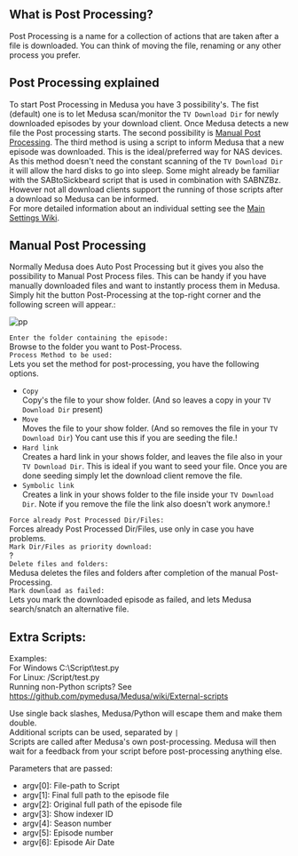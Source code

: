 ## What is Post Processing?

Post Processing is a name for a collection of actions that are taken after a file is downloaded. You can think of moving the file, renaming or any other process you prefer.  

## Post Processing explained

To start Post Processing in Medusa you have 3 possibility's. The fist (default) one is to let Medusa scan/monitor the `TV Download Dir` for newly downloaded episodes by your download client. Once Medusa detects a new file the Post processing starts. The second possibility is [Manual Post Processing](https://github.com/pymedusa/Medusa/wiki/Post-Processing#manual-post-processing). The third method is using a script to inform Medusa that a new episode was downloaded. This is the ideal/preferred way for NAS devices. As this method doesn't need the constant scanning of the `TV Download Dir` it will allow the hard disks to go into sleep. Some might already be familiar with the SABtoSickbeard script that is used in combination with SABNZBz. However not all download clients support the running of those scripts after a download so Medusa can be informed.  
For more detailed information about an individual setting see the [Main Settings Wiki](https://github.com/pymedusa/Medusa/wiki/Settings-explained#post-processing).


## Manual Post Processing

Normally Medusa does Auto Post Processing but it gives you also the possibility to Manual Post Process files. This can be handy if you have manually downloaded files and want to instantly process them in Medusa. Simply hit the button Post-Processing at the top-right corner and the following screen will appear.:  

![pp](https://cloud.githubusercontent.com/assets/7928052/13013716/dc32af82-d1b0-11e5-80be-9638101f901b.png)

`Enter the folder containing the episode:`  
Browse to the folder you want to Post-Process.  
`Process Method to be used:`  
Lets you set the method for post-processing, you have the following options.  
 * `Copy`  
Copy's the file to your show folder. (And so leaves a copy in your `TV Download Dir` present)  
 * `Move`  
Moves the file to your show folder. (And so removes the file in your `TV Download Dir`) You cant use this if you are seeding the file.!  
 * `Hard link`   
Creates a hard link in your shows folder, and leaves the file also in your `TV Download Dir`. This is ideal if you want to seed your file. Once you are done seeding simply let the download client remove the file.  
 * `Symbolic link`  
Creates a link in your shows folder to the file inside your `TV Download Dir`. Note if you remove the file the link also doesn't work anymore.!  

`Force already Post Processed Dir/Files:`  
Forces already Post Processed Dir/Files, use only in case you have problems.  
`Mark Dir/Files as priority download:`  
?  
`Delete files and folders:`  
Medusa deletes the files and folders after completion of the manual Post-Processing.  
`Mark download as failed:`  
Lets you mark the downloaded episode as failed, and lets Medusa search/snatch an alternative file.  


## Extra Scripts:  
Examples:  
For Windows C:\Script\test.py  
For Linux: /Script/test.py  
Running non-Python scripts? See https://github.com/pymedusa/Medusa/wiki/External-scripts

Use single back slashes, Medusa/Python will escape them and make them double.  
Additional scripts can be used, separated by `|`  
Scripts are called after Medusa's own post-processing.
Medusa will then wait for a feedback from your script before post-processing anything else.  

Parameters that are passed:

* argv[0]: File-path to Script
* argv[1]: Final full path to the episode file
* argv[2]: Original full path of the episode file
* argv[3]: Show indexer ID
* argv[4]: Season number
* argv[5]: Episode number
* argv[6]: Episode Air Date